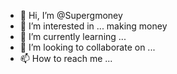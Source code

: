 - 👋 Hi, I’m @Supergmoney
- 👀 I’m interested in ... making money
- 🌱 I’m currently learning ...
- 💞️ I’m looking to collaborate on ...
- 📫 How to reach me ...

<!---
Supergmoney/Supergmoney is a ✨ special ✨ repository because its `README.md` (this file) appears on your GitHub profile.
You can click the Preview link to take a look at your changes.
--->
